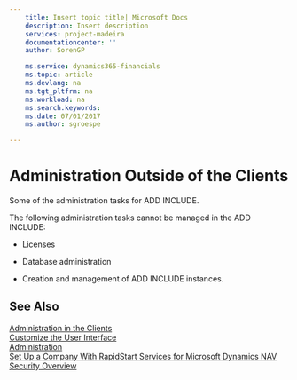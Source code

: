 ```yaml
---
    title: Insert topic title| Microsoft Docs
    description: Insert description
    services: project-madeira
    documentationcenter: ''
    author: SorenGP

    ms.service: dynamics365-financials
    ms.topic: article
    ms.devlang: na
    ms.tgt_pltfrm: na
    ms.workload: na
    ms.search.keywords:
    ms.date: 07/01/2017
    ms.author: sgroespe

---
```

# Administration Outside of the Clients
Some of the administration tasks for ADD INCLUDE<!--[!INCLUDE[navnow](../../includes/nav_shell_md.md)]-->.  
  
 The following administration tasks cannot be managed in the ADD INCLUDE<!--[!INCLUDE[nav_windows](../../includes/nav_windows_md.md)]-->:  
  
-   Licenses  
  
-   Database administration  
  
-   Creation and management of ADD INCLUDE<!--[!INCLUDE[nav_server](../../includes/nav_server_md.md)]--> instances.  
  
## See Also  
 [Administration in the Clients](../administration-in-the-clients.md)   
 [Customize the User Interface](../customize-the-user-interface.md)   
 [Administration](../Administration.md)   
 [Set Up a Company With RapidStart Services for Microsoft Dynamics NAV](../set-up-a-company-with-rapidstart-services-for-microsoft-dynamics-nav.md)   
 [Security Overview](../Security%20Overview.md)
